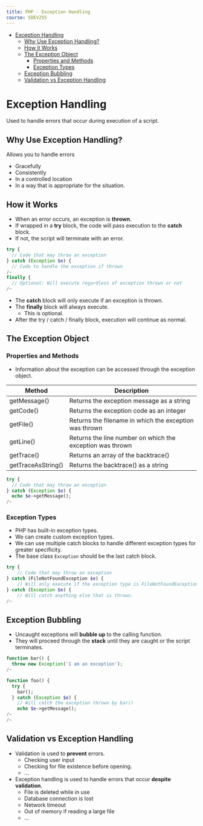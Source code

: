 ```yaml
---
title: PHP - Exception Handling
course: SDEV255
---
```


- [Exception Handling](#exception-handling)
  - [Why Use Exception Handling?](#why-use-exception-handling)
  - [How it Works](#how-it-works)
  - [The Exception Object](#the-exception-object)
    - [Properties and Methods](#properties-and-methods)
    - [Exception Types](#exception-types)
  - [Exception Bubbling](#exception-bubbling)
  - [Validation vs Exception Handling](#validation-vs-exception-handling)

# Exception Handling

Used to handle errors that occur during execution of a script.

## Why Use Exception Handling?

Allows you to handle errors

- Gracefully
- Consistently
- In a controlled location
- In a way that is appropriate for the situation.

## How it Works

- When an error occurs, an exception is **thrown**.
- If wrapped in a **try** block, the code will pass execution to the **catch** block.
- If not, the script will terminate with an error.

```php
try {
  // Code that may throw an exception
} catch (Exception $e) {
  // Code to handle the exception if thrown
/~
finally {
  // Optional: Will execute regardless of exception thrown or not
/~
```

- The **catch** block will only execute if an exception is thrown.
- The **finally** block will always execute.
  - This is optional.
- After the try / catch / finally block, execution will continue as normal.

## The Exception Object

### Properties and Methods

- Information about the exception can be accessed through the exception object.

| Method             | Description                                               |
| ------------------ | --------------------------------------------------------- |
| getMessage()       | Returns the exception message as a string                 |
| getCode()          | Returns the exception code as an integer                  |
| getFile()          | Returns the filename in which the exception was thrown    |
| getLine()          | Returns the line number on which the exception was thrown |
| getTrace()         | Returns an array of the backtrace()                       |
| getTraceAsString() | Returns the backtrace() as a string                       |

```php
try {
  // Code that may throw an exception
} catch (Exception $e) {
  echo $e->getMessage();
/~
```

### Exception Types

- PHP has built-in exception types.
- We can create custom exception types.
- We can use multiple catch blocks to handle different exception types for greater specificity.
- The base class `Exception` should be the last catch block.

```php
try {
    // Code that may throw an exception
} catch (FileNotFoundException $e) {
    // Will only execute if the exception type is FileNotFoundException
} catch (Exception $e) {
    // Will catch anything else that is thrown.
/~
```

## Exception Bubbling

- Uncaught exceptions will **bubble up** to the calling function.
- They will proceed through the **stack** until they are caught or the script terminates.

```php
function bar() {
  throw new Exception('I am an exception');
/~

function foo() {
  try {
    bar();
  } catch (Exception $e) {
    // Will catch the exception thrown by bar()
    echo $e->getMessage();
/~
/~
```

## Validation vs Exception Handling

- Validation is used to **prevent** errors.
  - Checking user input
  - Checking for file existence before opening.
  - ...
- Exception handling is used to handle errors that occur **despite validation**.
  - File is deleted while in use
  - Database connection is lost
  - Network timeout
  - Out of memory if reading a large file
  - ...
